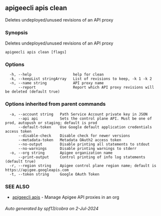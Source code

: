 ## apigeecli apis clean

Deletes undeployed/unused revisions of an API proxy

### Synopsis

Deletes undeployed/unused revisions of an API proxy

```
apigeecli apis clean [flags]
```

### Options

```
  -h, --help                   help for clean
  -k, --keepList stringArray   List of revisions to keep, -k 1 -k 2
  -n, --name string            API proxy name
      --report                 Report which API proxy revisions will be deleted (default true)
```

### Options inherited from parent commands

```
  -a, --account string   Path Service Account private key in JSON
      --api api          Sets the control plane API. Must be one of prod, autopush or staging; default is prod
      --default-token    Use Google default application credentials access token
      --disable-check    Disable check for newer versions
      --metadata-token   Metadata OAuth2 access token
      --no-output        Disable printing all statements to stdout
      --no-warnings      Disable printing warnings to stderr
  -o, --org string       Apigee organization name
      --print-output     Control printing of info log statements (default true)
  -r, --region string    Apigee control plane region name; default is https://apigee.googleapis.com
  -t, --token string     Google OAuth Token
```

### SEE ALSO

* [apigeecli apis](apigeecli_apis.md)	 - Manage Apigee API proxies in an org

###### Auto generated by spf13/cobra on 2-Jul-2024
